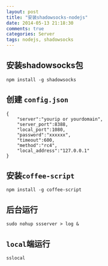 ```yaml
---
layout: post
title: "安装shadowsocks-nodejs"
date: 2014-05-13 21:18:30
comments: true
categories: Server
tags: nodejs, shadowsocks
---
```


## 安装shadowsocks包

	npm install -g shadowsocks

## 创建 `config.json`

	{
	    "server":"yourip or yourdomain",
	    "server_port":8388,
	    "local_port":1080,
	    "password":"xxxxxx",
	    "timeout":600,
	    "method":"rc4",
	    "local_address":"127.0.0.1"
	}

## 安装`coffee-script`

	npm install -g coffee-script

## 后台运行

	sudo nohup ssserver > log &

## `local`端运行

	sslocal

